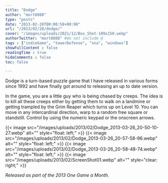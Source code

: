 ```yaml
---
title: "Dodge"
author: "mort8088"
type: "posts"
date: "2013-02-28T00:00:58+00:00"
url: "/2013/02/28/dodge/"
cover: "/images/uploads/2021/12/Box_Shot-109x150.webp"
authorTwitter: "mort8088" #do not include @
tags : ["indieGame", "towerDefense", "xna", "windows"]
showFullContent : false
readingTime : true
hideComments : false
toc: false

---
```


Dodge is a turn-based puzzle game that I have released in various forms since 1992 and have finally got around to releasing an up to date version.

In the game, you are a little guy who is being chased by creeps. The idea is to kill all these creeps either by getting them to walk on a landmine or getting trampled by the Grim Reaper which turns up on Level 10. You can move in any intercardinal direction, warp to a random free square or standstill. Control by using the numeric keypad or the onscreen arrows.

{{< image src="/images/uploads/2013/02/Dodge_2013-03-26_20-50-10-27.webp" alt="" style="float: left;" >}}
{{< image src="/images/uploads/2013/02/Dodge_2013-03-26_20-57-58-96.webp" alt="" style="float: left;" >}}
{{< image src="/images/uploads/2013/02/Dodge_2013-03-26_20-58-48-74.webp" alt="" style="float: left;" >}}
{{< image src="/images/uploads/2013/02/ScreenShot01.webp" alt="" style="clear: right;" >}}

_Released as part of the 2013 One Game a Month._
